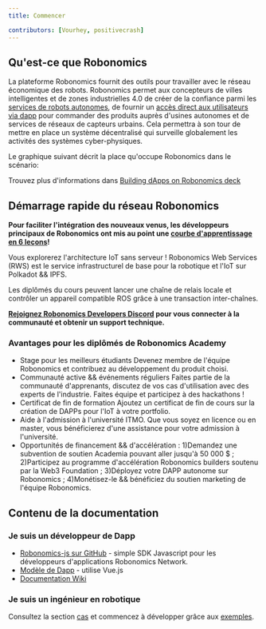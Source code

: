 ```yaml
---
title: Commencer

contributors: [Vourhey, positivecrash]
---
```


## Qu'est-ce que Robonomics

La plateforme Robonomics fournit des outils pour travailler avec le réseau économique des robots. Robonomics permet aux concepteurs de villes intelligentes et de zones industrielles 4.0 de créer de la confiance parmi les [services de robots autonomes](/docs/glossary#cyber-physical-system), de fournir un [accès direct aux utilisateurs via dapp](/docs/glossary#dapp) pour commander des produits auprès d'usines autonomes et de services de réseaux de capteurs urbains. Cela permettra à son tour de mettre en place un système décentralisé qui surveille globalement les activités des systèmes cyber-physiques.

Le graphique suivant décrit la place qu'occupe Robonomics dans le scénario:

<robo-wiki-picture src="robonomics_network_basic_scheme.jpg" alt="Robonomics Network scenario" />

<!-- ![Robonomics Chart](../images/robonomics_network_basic_scheme.jpg "Robonomics Network scenario") -->

Trouvez plus d'informations dans [Building dApps on Robonomics deck](https://gateway.pinata.cloud/ipfs/QmNNdLG3vuTsJtZtNByWaDTKRYPcBZSZcsJ1FY6rTYCixQ/Robonomics_keypoint_March_2021.pdf)

## Démarrage rapide du réseau Robonomics
**Pour faciliter l'intégration des nouveaux venus, les développeurs principaux de Robonomics ont mis au point une [courbe d'apprentissage en 6 leçons](/docs/wschool2021-intro/)!**

Vous explorerez l'architecture IoT sans serveur ! Robonomics Web Services (RWS) est le service infrastructurel de base pour la robotique et l'IoT sur Polkadot && IPFS.

Les diplômés du cours peuvent lancer une chaîne de relais locale et contrôler un appareil compatible ROS grâce à une transaction inter-chaînes.

**[Rejoignez Robonomics Developers Discord](https://discord.gg/jTxqGeF5Qy) pour vous connecter à la communauté et obtenir un support technique.**

### Avantages pour les diplômés de Robonomics Academy
- Stage pour les meilleurs étudiants   Devenez membre de l'équipe Robonomics et contribuez au développement du produit choisi.
- Communauté active && événements réguliers   Faites partie de la communauté d'apprenants, discutez de vos cas d'utilisation avec des experts de l'industrie. Faites équipe et participez à des hackathons !
- Certificat de fin de formation   Ajoutez un certificat de fin de cours sur la création de DAPPs pour l'IoT à votre portfolio.
- Aide à l'admission à l'université ITMO. Que vous soyez en licence ou en master, vous bénéficierez d'une assistance pour votre admission à l'université.
- Opportunités de financement && d'accélération : 1)Demandez une subvention de soutien Academia pouvant aller jusqu'à 50 000 $ ; 2)Participez au programme d'accélération Robonomics builders soutenu par la Web3 Foundation ; 3)Déployez votre DAPP autonome sur Robonomics ; 4)Monétisez-le && bénéficiez du soutien marketing de l'équipe Robonomics.


## Contenu de la documentation

### Je suis un développeur de Dapp

- [Robonomics-js sur GitHub](https://github.com/airalab/robonomics-js) - simple SDK Javascript pour les développeurs d'applications Robonomics Network.
- [Modèle de Dapp](https://github.com/airalab/vue-dapp-robonomics-template) - utilise Vue.js
- [Documentation Wiki](/docs/robonomics-js/)

### Je suis un ingénieur en robotique

Consultez la section [cas](/docs/iot-sensors-connectivity/) et commencez à développer grâce aux [exemples](/docs/agent-development-examples).

